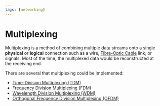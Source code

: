 ```yaml
---
tags: [networking]
---
```


# Multiplexing

Multiplexing is a method of combining multiple data streams onto a single
**physical** or **logical** connection such as a wire, [Fibre-Optic Cable](202209021233.md)
link, or signals. Most of the time, the multiplexed data would be reconstructed
at the receiving end.

There are several that multiplexing could be implemented:
- [Time-Division Multiplexing (TDM)](202209091302.md)
- [Frequency Division Multiplexing (FDM)](202209091327.md)
- [Wavelength Division Multiplexing (WDM)](202209091312.md)
- [Orthogonal Frequency Division Multiplexing (OFDM)](202404111037.md)
